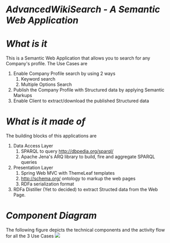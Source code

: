 # <em>AdvancedWikiSearch - A Semantic Web Application</em>

# <em>What is it</em>
This is a Semantic Web Application that allows you to search for any Company's profile. 
The Use Cases are
  <ol>
    <li>Enable Company Profile search by using 2 ways
        <ol>
          <li>Keyword search</li>
          <li>Multiple Options Search</li>
        </ol>
    </li>
    <li>Publish the Company Profile with Structured data by applying Semantic Markups</li>
    <li>Enable Client to extract/download the published Structured data</li>
  </ol>

# <em>What is it made of</em>
  The building blocks of this applications are
    <ol>
      <li>Data Access Layer
            <ol>
                <li>SPARQL to query <a href="http://dbpedia.org/sparql/">http://dbpedia.org/sparql/</a></li>
                <li>Apache Jena's ARQ library to build, fire and aggregate SPARQL queries</li>
            </ol>
      </li>
      <li>Presentation Layer
          <ol>
            <li>Spring Web MVC with ThemeLeaf templates</li>
            <li><a href="http://schema.org/">http://schema.org/</a> ontology to markup the web pages</li>
            <li>RDFa serialization format</li>
          </ol>
      </li>
      <li>RDFa Distiller (Yet to decided) to extract Structed data from the Web Page.</li>
    </ol>
    
# <em>Component Diagram</em>
  The following figure depicts the technical components and the activity flow for all the 3 Use Cases
  <img src="https://s3-us-west-2.amazonaws.com/semanticwikisearch/images/ComponentDiagram.png"/>
      
    
  
